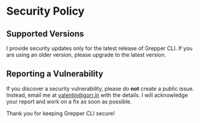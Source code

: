 # Security Policy

## Supported Versions
I provide security updates only for the latest release of Grepper CLI. If you are using an older version, please upgrade to the latest version.

## Reporting a Vulnerability
If you discover a security vulnerability, please do **not** create a public issue. Instead, email me at valentin@gorr.in with the details.
I will acknowledge your report and work on a fix as soon as possible.

Thank you for keeping Grepper CLI secure!
